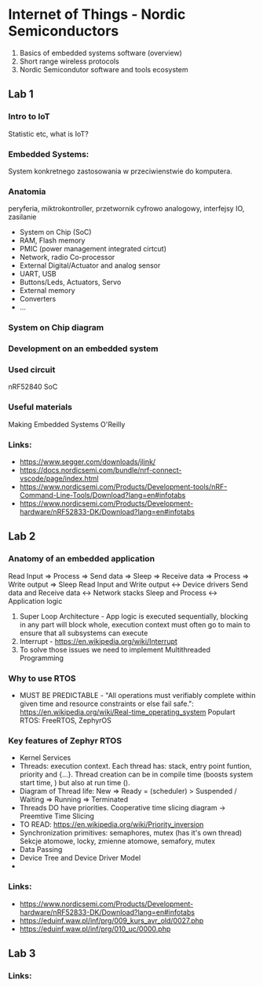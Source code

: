 # Internet of Things - Nordic Semiconductors

1. Basics of embedded systems software (overview)
2. Short range wireless protocols
3. Nordic Semicondutor software and tools ecosystem


## Lab 1
### Intro to IoT 
Statistic etc, what is IoT?

### Embedded Systems:
System konkretnego zastosowania w przeciwienstwie do komputera.

### Anatomia 
peryferia, miktrokontroller, przetwornik cyfrowo analogowy, interfejsy IO, zasilanie 
- System on Chip (SoC) 
- RAM, Flash memory
- PMIC (power management integrated cirtcut) 
- Network, radio Co-processor
- External Digital/Actuator and analog sensor
- UART, USB
- Buttons/Leds, Actuators, Servo
- External memory
- Converters
- ...

### System on Chip diagram

### Development on an embedded system

### Used circuit
nRF52840 SoC

### Useful materials
Making Embedded Systems O'Reilly

### Links:
- https://www.segger.com/downloads/jlink/
- https://docs.nordicsemi.com/bundle/nrf-connect-vscode/page/index.html
- https://www.nordicsemi.com/Products/Development-tools/nRF-Command-Line-Tools/Download?lang=en#infotabs
- https://www.nordicsemi.com/Products/Development-hardware/nRF52833-DK/Download?lang=en#infotabs

## Lab 2

### Anatomy of an embedded application
Read Input => Process => Send data  => Sleep => Receive data => Process => Write output => Sleep
Read Input and Write output <-> Device drivers
Send data and Receive data <-> Network stacks
Sleep and Process <-> Application logic
1. Super Loop Architecture - App logic is executed sequentially, blocking in any part will block whole, execution context must often go to main to ensure that all subsystems can execute
2. Interrupt - https://en.wikipedia.org/wiki/Interrupt
3. To solve those issues we need to implement Multithreaded Programming

### Why to use RTOS
- MUST BE PREDICTABLE - "All operations must verifiably complete within given time and resource constraints or else fail safe.":
https://en.wikipedia.org/wiki/Real-time_operating_system
Populart RTOS: FreeRTOS, ZephyrOS

### Key features of Zephyr RTOS
- Kernel Services
- Threads: execution context. Each thread has: stack, entry point funtion, priority and {...}. Thread creation can be in compile time (boosts system start time, ) but also at run time ().
- Diagram of Thread life: New => Ready = (scheduler) > Suspended / Waiting  => Running => Terminated
- Threads DO have priorities. Cooperative time slicing diagram -> Preemtive Time Slicing
- TO READ: https://en.wikipedia.org/wiki/Priority_inversion
- Synchronization primitives: semaphores, mutex (has it's own thread)
Sekcje atomowe, locky, zmienne atomowe, semafory, mutex
- Data Passing 
- Device Tree and Device Driver Model
- 

### Links:
- https://www.nordicsemi.com/Products/Development-hardware/nRF52833-DK/Download?lang=en#infotabs
- https://eduinf.waw.pl/inf/prg/009_kurs_avr_old/0027.php
- https://eduinf.waw.pl/inf/prg/010_uc/0000.php

## Lab 3

### Links:

